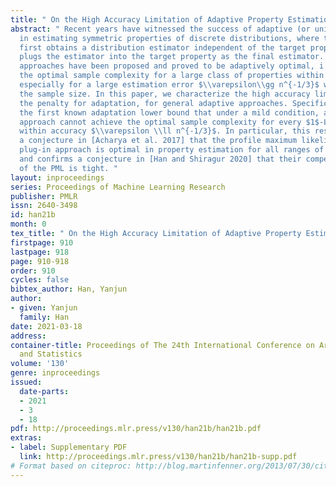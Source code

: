```yaml
---
title: " On the High Accuracy Limitation of Adaptive Property Estimation "
abstract: " Recent years have witnessed the success of adaptive (or unified) approaches
  in estimating symmetric properties of discrete distributions, where the learner
  first obtains a distribution estimator independent of the target property, and then
  plugs the estimator into the target property as the final estimator. Several such
  approaches have been proposed and proved to be adaptively optimal, i.e. they achieve
  the optimal sample complexity for a large class of properties within a low accuracy,
  especially for a large estimation error $\\varepsilon\\gg n^{-1/3}$ where $n$ is
  the sample size. In this paper, we characterize the high accuracy limitation, or
  the penalty for adaptation, for general adaptive approaches. Specifically, we obtain
  the first known adaptation lower bound that under a mild condition, any adaptive
  approach cannot achieve the optimal sample complexity for every $1$-Lipschitz property
  within accuracy $\\varepsilon \\ll n^{-1/3}$. In particular, this result disproves
  a conjecture in [Acharya et al. 2017] that the profile maximum likelihood (PML)
  plug-in approach is optimal in property estimation for all ranges of $\\varepsilon$,
  and confirms a conjecture in [Han and Shiragur 2020] that their competitive analysis
  of the PML is tight. "
layout: inproceedings
series: Proceedings of Machine Learning Research
publisher: PMLR
issn: 2640-3498
id: han21b
month: 0
tex_title: " On the High Accuracy Limitation of Adaptive Property Estimation "
firstpage: 910
lastpage: 918
page: 910-918
order: 910
cycles: false
bibtex_author: Han, Yanjun
author:
- given: Yanjun
  family: Han
date: 2021-03-18
address: 
container-title: Proceedings of The 24th International Conference on Artificial Intelligence
  and Statistics
volume: '130'
genre: inproceedings
issued:
  date-parts:
  - 2021
  - 3
  - 18
pdf: http://proceedings.mlr.press/v130/han21b/han21b.pdf
extras:
- label: Supplementary PDF
  link: http://proceedings.mlr.press/v130/han21b/han21b-supp.pdf
# Format based on citeproc: http://blog.martinfenner.org/2013/07/30/citeproc-yaml-for-bibliographies/
---
```

